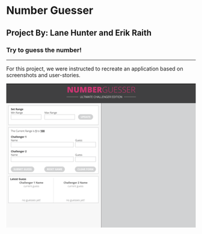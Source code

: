 # Number Guesser 
## Project By: Lane Hunter and Erik Raith ####
### Try to guess the number!

---

For this project, we were instructed to recreate an application based on screenshots and user-stories.

![Number Guesser Screenshot](https://github.com/jonthanny/number_guesser/blob/master/Screen%20Shot%202019-12-11%20at%204.20.52%20PM.png)
